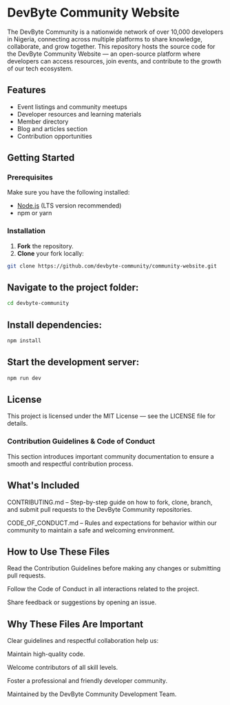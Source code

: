 # DevByte Community Website

The DevByte Community is a nationwide network of over 10,000 developers in Nigeria, connecting across multiple platforms to share knowledge, collaborate, and grow together. This repository hosts the source code for the DevByte Community Website — an open-source platform where developers can access resources, join events, and contribute to the growth of our tech ecosystem.

## Features
- Event listings and community meetups
- Developer resources and learning materials
- Member directory
- Blog and articles section
- Contribution opportunities

## Getting Started

### Prerequisites
Make sure you have the following installed:
- [Node.js](https://nodejs.org/) (LTS version recommended)
- npm or yarn

### Installation
1. **Fork** the repository.
2. **Clone** your fork locally:
```bash
git clone https://github.com/devbyte-community/community-website.git
```
## Navigate to the project folder:
```bash
cd devbyte-community
```
## Install dependencies:
```bash
npm install
```
## Start the development server:
```bash
npm run dev
```

## License
This project is licensed under the MIT License — see the LICENSE file for details.

### Contribution Guidelines & Code of Conduct
This section introduces important community documentation to ensure a smooth and respectful contribution process.

## What's Included
CONTRIBUTING.md – Step-by-step guide on how to fork, clone, branch, and submit pull requests to the DevByte Community repositories.

CODE_OF_CONDUCT.md – Rules and expectations for behavior within our community to maintain a safe and welcoming environment.

## How to Use These Files
Read the Contribution Guidelines before making any changes or submitting pull requests.

Follow the Code of Conduct in all interactions related to the project.

Share feedback or suggestions by opening an issue.

## Why These Files Are Important
Clear guidelines and respectful collaboration help us:

Maintain high-quality code.

Welcome contributors of all skill levels.

Foster a professional and friendly developer community.

Maintained by the DevByte Community Development Team.
